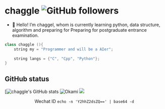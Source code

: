# chaggle <img alt="GitHub followers" src="https://img.shields.io/github/followers/chaggle?style=social" />

- 🌱 Hello! I’m chaggel, whom is currently learning python, data structure, algorithm and preparing for Preparing for postgraduate entrance examination.

```cpp
class chaggle (){
    string my = "Programmer and will be a AIer";
 
    string langs = {"C", "Cpp", "Python"};
}
```

## **GitHub status**

[![chaggle's GitHub stats](https://github-readme-stats.vercel.app/api?username=chaggle&show_icons=true&theme=tokyonight) ![Okami](https://github-readme-stats.vercel.app/api/top-langs/?username=chaggle&hide=html&layout=compact&theme=radical)
![](https://github-profile-summary-cards.vercel.app/api/cards/profile-details?username=chaggle&theme=monokai)

<p align="center">
	<p align="center">Wechat ID <code>echo -n 'Y2hhZ2dsZQ==' | base64 -d</code></p>
</p>

